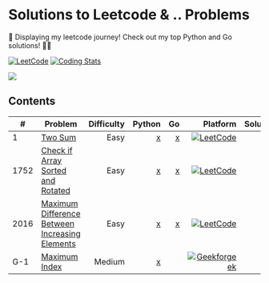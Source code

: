 # Solutions to Leetcode & .. Problems 

🌟 Displaying my leetcode journey! Check out my top Python and Go solutions! 🚀😄

[![LeetCode](https://img.shields.io/badge/-LeetCode-red?logo=LeetCode)](https://leetcode.com/user6223Ob/)
[![Coding Stats](https://img.shields.io/badge/-Stats-orange?logo=GitHub)](https://github.com/Utsav-pixel/YOUR_REPO)



[![](https://leetcard.jacoblin.cool/user6223Ob?ext=heatmap)](https://leetcode.com/user6223Ob/)


## Contents

| #| Problem |Difficulty      | Python       | Go     | Platform | Solutions | 
|---|---------|--------------:|----------:|-------:|----------------:|----------------:|
| 1 |[Two Sum](https://leetcode.com/problems/two-sum/)|Easy|[x](https://github.com/Utsav-pixel/LeetCode-Hastle/blob/master/python/Two_Sum.py)| [x](https://github.com/Utsav-pixel/LeetCode-Hastle/blob/master/go/Two_Sum/main.go) | [![LeetCode](https://cdn.iconscout.com/icon/free/png-512/free-leetcode-3521542-2944960.png?f=webp&w=20)](https://leetcode.com/problems/two-sum/solutions/4703188/two-sum-solution-in-python-goooo/) | [![](https://cdn.iconscout.com/icon/free/png-512/free-youtube-268-721990.png?f=webp&w=20)]()
| 1752 |[Check if Array Sorted and Rotated](https://leetcode.com/problems/check-if-array-is-sorted-and-rotated/)|Easy|[x](https://github.com/Utsav-pixel/LeetCode-Hastle/blob/master/python/Check_if_Array_Sorted_and_Rotated.py)|[x](https://github.com/Utsav-pixel/LeetCode-Hastle/blob/master/go/Check_if_Array_Sorted_and_Rotated/main.go)|[![LeetCode](https://cdn.iconscout.com/icon/free/png-512/free-leetcode-3521542-2944960.png?f=webp&w=20)](https://leetcode.com/problems/check-if-array-is-sorted-and-rotated/solutions/4697867/counter-solution-in-python-goooo/)|
| 2016 |[Maximum Difference Between Increasing Elements](https://leetcode.com/problems/maximum-difference-between-increasing-elements/description/)|Easy|[x](https://github.com/Utsav-pixel/LeetCode-Hastle/blob/master/python/Max_diff_between_inc_element.py)|[x](https://github.com/Utsav-pixel/LeetCode-Hastle/blob/master/go/Max_diff_between_inc_element/main.go)|[![LeetCode](https://cdn.iconscout.com/icon/free/png-512/free-leetcode-3521542-2944960.png?f=webp&w=20)](https://leetcode.com/problems/maximum-difference-between-increasing-elements/solutions/4701992/code-solution-in-python-gooooo)|
| G-1 |[Maximum Index](https://www.geeksforgeeks.org/problems/maximum-index-1587115620/2)|Medium|[x](https://github.com/Utsav-pixel/LeetCode-Hastle/blob/master/python/maxIndexDiff.py)|[]()|[![Geekforgeek](https://www.simpleimageresizer.com/_uploads/photos/e664b1e6/gfg_200X200_20x20.png)](https://leetcode.com/problems/maximum-difference-between-increasing-elements/solutions/4701992/code-solution-in-python-gooooo)|





